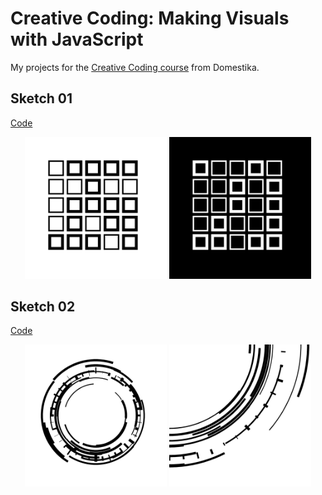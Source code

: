 # Creative Coding: Making Visuals with JavaScript
My projects for the [Creative Coding course](https://www.domestika.org/en/courses/2729-creative-coding-making-visuals-with-javascript) from Domestika.

## Sketch 01
[Code](./sketches/sketch-01.js)

<p align="center">
  <img src="./sketches/output/01/white.png" alt="sketch white" width="45%">
  <img src="./sketches/output/01/black.png" alt="sketch black" width="45%">
</p>

## Sketch 02
[Code](./sketches/sketch-02.js)


<p align="center">
  <img src="./sketches/output/02/first.png" alt="sketch first" width="45%">
  <img src="./sketches/output/02/second.png" alt="sketch second" width="45%">
</p>
